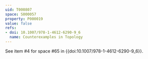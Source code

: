 ```yaml
---
uid: T000807
space: S000057
property: P000019
value: false
refs:
- doi: 10.1007/978-1-4612-6290-9_6
  name: Counterexamples in Topology
---
```


See item #4 for space #65 in {{doi:10.1007/978-1-4612-6290-9_6}}.
